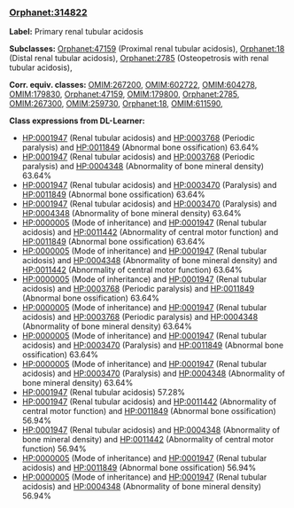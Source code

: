 
### [Orphanet:314822](http://www.orpha.net/ORDO/Orphanet_314822)
**Label:** Primary renal tubular acidosis

**Subclasses:** [Orphanet:47159](http://www.orpha.net/ORDO/Orphanet_47159) (Proximal renal tubular acidosis), [Orphanet:18](http://www.orpha.net/ORDO/Orphanet_18) (Distal renal tubular acidosis), [Orphanet:2785](http://www.orpha.net/ORDO/Orphanet_2785) (Osteopetrosis with renal tubular acidosis), 

**Corr. equiv. classes:** [OMIM:267200](http://purl.obolibrary.org/obo/OMIM_267200), [OMIM:602722](http://purl.obolibrary.org/obo/OMIM_602722), [OMIM:604278](http://purl.obolibrary.org/obo/OMIM_604278), [OMIM:179830](http://purl.obolibrary.org/obo/OMIM_179830), [Orphanet:47159](http://www.orpha.net/ORDO/Orphanet_47159), [OMIM:179800](http://purl.obolibrary.org/obo/OMIM_179800), [Orphanet:2785](http://www.orpha.net/ORDO/Orphanet_2785), [OMIM:267300](http://purl.obolibrary.org/obo/OMIM_267300), [OMIM:259730](http://purl.obolibrary.org/obo/OMIM_259730), [Orphanet:18](http://www.orpha.net/ORDO/Orphanet_18), [OMIM:611590](http://purl.obolibrary.org/obo/OMIM_611590), 

**Class expressions from DL-Learner:**

- [HP:0001947](http://purl.obolibrary.org/obo/HP_0001947) (Renal tubular acidosis) and [HP:0003768](http://purl.obolibrary.org/obo/HP_0003768) (Periodic paralysis) and [HP:0011849](http://purl.obolibrary.org/obo/HP_0011849) (Abnormal bone ossification) 63.64%
- [HP:0001947](http://purl.obolibrary.org/obo/HP_0001947) (Renal tubular acidosis) and [HP:0003768](http://purl.obolibrary.org/obo/HP_0003768) (Periodic paralysis) and [HP:0004348](http://purl.obolibrary.org/obo/HP_0004348) (Abnormality of bone mineral density) 63.64%
- [HP:0001947](http://purl.obolibrary.org/obo/HP_0001947) (Renal tubular acidosis) and [HP:0003470](http://purl.obolibrary.org/obo/HP_0003470) (Paralysis) and [HP:0011849](http://purl.obolibrary.org/obo/HP_0011849) (Abnormal bone ossification) 63.64%
- [HP:0001947](http://purl.obolibrary.org/obo/HP_0001947) (Renal tubular acidosis) and [HP:0003470](http://purl.obolibrary.org/obo/HP_0003470) (Paralysis) and [HP:0004348](http://purl.obolibrary.org/obo/HP_0004348) (Abnormality of bone mineral density) 63.64%
- [HP:0000005](http://purl.obolibrary.org/obo/HP_0000005) (Mode of inheritance) and [HP:0001947](http://purl.obolibrary.org/obo/HP_0001947) (Renal tubular acidosis) and [HP:0011442](http://purl.obolibrary.org/obo/HP_0011442) (Abnormality of central motor function) and [HP:0011849](http://purl.obolibrary.org/obo/HP_0011849) (Abnormal bone ossification) 63.64%
- [HP:0000005](http://purl.obolibrary.org/obo/HP_0000005) (Mode of inheritance) and [HP:0001947](http://purl.obolibrary.org/obo/HP_0001947) (Renal tubular acidosis) and [HP:0004348](http://purl.obolibrary.org/obo/HP_0004348) (Abnormality of bone mineral density) and [HP:0011442](http://purl.obolibrary.org/obo/HP_0011442) (Abnormality of central motor function) 63.64%
- [HP:0000005](http://purl.obolibrary.org/obo/HP_0000005) (Mode of inheritance) and [HP:0001947](http://purl.obolibrary.org/obo/HP_0001947) (Renal tubular acidosis) and [HP:0003768](http://purl.obolibrary.org/obo/HP_0003768) (Periodic paralysis) and [HP:0011849](http://purl.obolibrary.org/obo/HP_0011849) (Abnormal bone ossification) 63.64%
- [HP:0000005](http://purl.obolibrary.org/obo/HP_0000005) (Mode of inheritance) and [HP:0001947](http://purl.obolibrary.org/obo/HP_0001947) (Renal tubular acidosis) and [HP:0003768](http://purl.obolibrary.org/obo/HP_0003768) (Periodic paralysis) and [HP:0004348](http://purl.obolibrary.org/obo/HP_0004348) (Abnormality of bone mineral density) 63.64%
- [HP:0000005](http://purl.obolibrary.org/obo/HP_0000005) (Mode of inheritance) and [HP:0001947](http://purl.obolibrary.org/obo/HP_0001947) (Renal tubular acidosis) and [HP:0003470](http://purl.obolibrary.org/obo/HP_0003470) (Paralysis) and [HP:0011849](http://purl.obolibrary.org/obo/HP_0011849) (Abnormal bone ossification) 63.64%
- [HP:0000005](http://purl.obolibrary.org/obo/HP_0000005) (Mode of inheritance) and [HP:0001947](http://purl.obolibrary.org/obo/HP_0001947) (Renal tubular acidosis) and [HP:0003470](http://purl.obolibrary.org/obo/HP_0003470) (Paralysis) and [HP:0004348](http://purl.obolibrary.org/obo/HP_0004348) (Abnormality of bone mineral density) 63.64%
- [HP:0001947](http://purl.obolibrary.org/obo/HP_0001947) (Renal tubular acidosis) 57.28%
- [HP:0001947](http://purl.obolibrary.org/obo/HP_0001947) (Renal tubular acidosis) and [HP:0011442](http://purl.obolibrary.org/obo/HP_0011442) (Abnormality of central motor function) and [HP:0011849](http://purl.obolibrary.org/obo/HP_0011849) (Abnormal bone ossification) 56.94%
- [HP:0001947](http://purl.obolibrary.org/obo/HP_0001947) (Renal tubular acidosis) and [HP:0004348](http://purl.obolibrary.org/obo/HP_0004348) (Abnormality of bone mineral density) and [HP:0011442](http://purl.obolibrary.org/obo/HP_0011442) (Abnormality of central motor function) 56.94%
- [HP:0000005](http://purl.obolibrary.org/obo/HP_0000005) (Mode of inheritance) and [HP:0001947](http://purl.obolibrary.org/obo/HP_0001947) (Renal tubular acidosis) and [HP:0011849](http://purl.obolibrary.org/obo/HP_0011849) (Abnormal bone ossification) 56.94%
- [HP:0000005](http://purl.obolibrary.org/obo/HP_0000005) (Mode of inheritance) and [HP:0001947](http://purl.obolibrary.org/obo/HP_0001947) (Renal tubular acidosis) and [HP:0004348](http://purl.obolibrary.org/obo/HP_0004348) (Abnormality of bone mineral density) 56.94%


